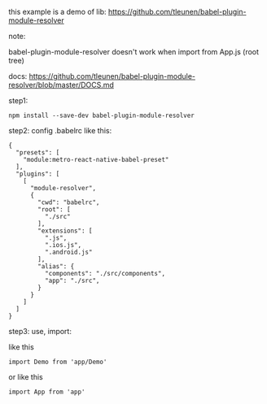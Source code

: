 
this example is a demo of lib: https://github.com/tleunen/babel-plugin-module-resolver

note:

babel-plugin-module-resolver doesn't work when import from App.js (root tree)


docs: https://github.com/tleunen/babel-plugin-module-resolver/blob/master/DOCS.md

step1:
```
npm install --save-dev babel-plugin-module-resolver
```

step2: config .babelrc like this:

```
{
  "presets": [
    "module:metro-react-native-babel-preset"
  ],
  "plugins": [
    [
      "module-resolver",
      {
        "cwd": "babelrc",
        "root": [
          "./src"
        ],
        "extensions": [
          ".js",
          ".ios.js",
          ".android.js"
        ],
        "alias": {
          "components": "./src/components",
          "app": "./src",
        }
      }
    ]
  ]
}
```

step3: use, import:

like this
```
import Demo from 'app/Demo'
```

or like this

```
import App from 'app'
```


